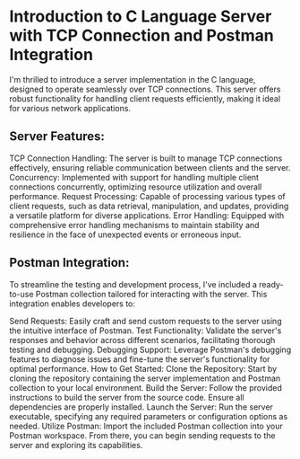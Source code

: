 # Introduction to C Language Server with TCP Connection and Postman Integration

I'm thrilled to introduce a server implementation in the C language, designed to operate seamlessly over TCP connections. This server offers robust functionality for handling client requests efficiently, making it ideal for various network applications.

## Server Features:
TCP Connection Handling: The server is built to manage TCP connections effectively, ensuring reliable communication between clients and the server.
Concurrency: Implemented with support for handling multiple client connections concurrently, optimizing resource utilization and overall performance.
Request Processing: Capable of processing various types of client requests, such as data retrieval, manipulation, and updates, providing a versatile platform for diverse applications.
Error Handling: Equipped with comprehensive error handling mechanisms to maintain stability and resilience in the face of unexpected events or erroneous input.

## Postman Integration:
To streamline the testing and development process, I've included a ready-to-use Postman collection tailored for interacting with the server. This integration enables developers to:

Send Requests: Easily craft and send custom requests to the server using the intuitive interface of Postman.
Test Functionality: Validate the server's responses and behavior across different scenarios, facilitating thorough testing and debugging.
Debugging Support: Leverage Postman's debugging features to diagnose issues and fine-tune the server's functionality for optimal performance.
How to Get Started:
Clone the Repository: Start by cloning the repository containing the server implementation and Postman collection to your local environment.
Build the Server: Follow the provided instructions to build the server from the source code. Ensure all dependencies are properly installed.
Launch the Server: Run the server executable, specifying any required parameters or configuration options as needed.
Utilize Postman: Import the included Postman collection into your Postman workspace. From there, you can begin sending requests to the server and exploring its capabilities.
